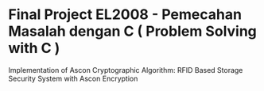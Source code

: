 # Final Project EL2008 - Pemecahan Masalah dengan C ( Problem Solving with C )

Implementation of Ascon Cryptographic Algorithm: RFID Based Storage Security System with Ascon Encryption
